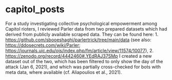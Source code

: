 # capitol_posts

For a study investigating collective psychological empowerment among Capitol rioters, I reviewed Parler data from two prepared datasets which had derived from publicly available scraped data. They can be found here: 1. https://github.com/sbooeshaghi/parlertrick/tree/main/data (see also: https://ddosecrets.com/wiki/Parler; https://journals.uic.edu/ojs/index.php/fm/article/view/11574/10077), 2. https://zenodo.org/record/4442460#.YEdRAJ37SMp
I created a new dataset out of the two, which has been filtered to only show the day of the attack (Jan 6, 2021), and which was partially cross-checked for bots with meta data, where available (cf. Aliapoulios et al., 2021).
